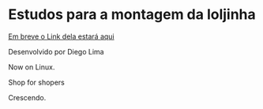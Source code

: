 
# Estudos para a montagem da loljinha
[Em breve o Link dela estará aqui](https://loljinha.com.br)

Desenvolvido por Diego Lima

Now on Linux.

Shop for shopers

Crescendo.
